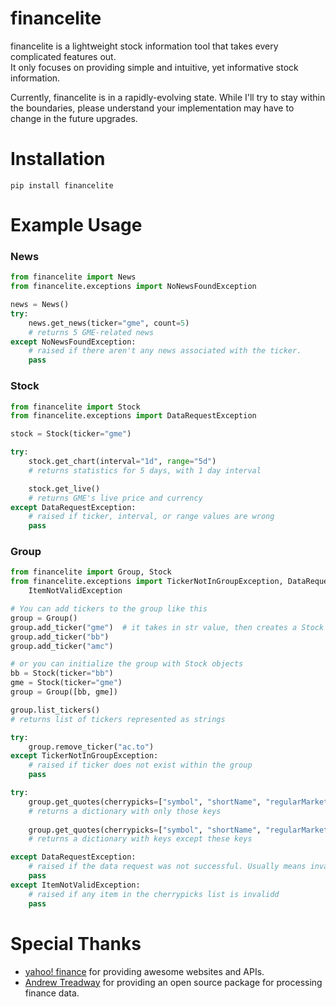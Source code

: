 # financelite
financelite is a lightweight stock information tool that takes every complicated features out.  
It only focuses on providing simple and intuitive, yet informative stock information.  

Currently, financelite is in a rapidly-evolving state. While I'll try to stay within the boundaries,
please understand your implementation may have to change in the future upgrades.

# Installation
`pip install financelite`

# Example Usage
### News
```python
from financelite import News
from financelite.exceptions import NoNewsFoundException

news = News()
try:
    news.get_news(ticker="gme", count=5)
    # returns 5 GME-related news
except NoNewsFoundException:
    # raised if there aren't any news associated with the ticker.
    pass
```
### Stock
```python
from financelite import Stock
from financelite.exceptions import DataRequestException

stock = Stock(ticker="gme")

try:
    stock.get_chart(interval="1d", range="5d")
    # returns statistics for 5 days, with 1 day interval

    stock.get_live()
    # returns GME's live price and currency
except DataRequestException:
    # raised if ticker, interval, or range values are wrong
    pass
```
### Group
```python
from financelite import Group, Stock
from financelite.exceptions import TickerNotInGroupException, DataRequestException, \
    ItemNotValidException

# You can add tickers to the group like this
group = Group()
group.add_ticker("gme")  # it takes in str value, then creates a Stock object with the ticker.
group.add_ticker("bb")
group.add_ticker("amc")

# or you can initialize the group with Stock objects
bb = Stock(ticker="bb")
gme = Stock(ticker="gme")
group = Group([bb, gme])

group.list_tickers()
# returns list of tickers represented as strings

try: 
    group.remove_ticker("ac.to")
except TickerNotInGroupException:
    # raised if ticker does not exist within the group
    pass

try:
    group.get_quotes(cherrypicks=["symbol", "shortName", "regularMarketPrice"])
    # returns a dictionary with only those keys
    
    group.get_quotes(cherrypicks=["symbol", "shortName", "regularMarketPrice"], exclude=True)
    # returns a dictionary with keys except these keys

except DataRequestException:
    # raised if the data request was not successful. Usually means invalid ticker.
    pass
except ItemNotValidException:
    # raised if any item in the cherrypicks list is invalidd
    pass
```


# Special Thanks
* [yahoo! finance](https://finance.yahoo.com/) for providing awesome websites and APIs.
* [Andrew Treadway](https://github.com/atreadw1492) for providing an open source package for processing finance data.